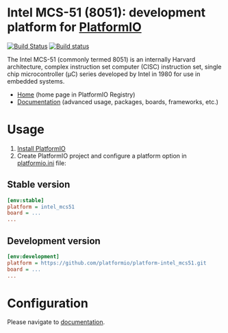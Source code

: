 # Intel MCS-51 (8051): development platform for [PlatformIO](http://platformio.org)
[![Build Status](https://travis-ci.org/platformio/platform-intel_mcs51.svg?branch=develop)](https://travis-ci.org/platformio/platform-intel_mcs51)
[![Build status](https://ci.appveyor.com/api/projects/status/dn0o3pxg00n5lb27/branch/develop?svg=true)](https://ci.appveyor.com/project/ivankravets/platform-intel-mcs51/branch/develop)

The Intel MCS-51 (commonly termed 8051) is an internally Harvard architecture, complex instruction set computer (CISC) instruction set, single chip microcontroller (µC) series developed by Intel in 1980 for use in embedded systems.

* [Home](http://platformio.org/platforms/intel_mcs51) (home page in PlatformIO Registry)
* [Documentation](http://docs.platformio.org/page/platforms/intel_mcs51.html) (advanced usage, packages, boards, frameworks, etc.)

# Usage

1. [Install PlatformIO](http://platformio.org)
2. Create PlatformIO project and configure a platform option in [platformio.ini](http://docs.platformio.org/page/projectconf.html) file:

## Stable version

```ini
[env:stable]
platform = intel_mcs51
board = ...
...
```

## Development version

```ini
[env:development]
platform = https://github.com/platformio/platform-intel_mcs51.git
board = ...
...
```

# Configuration

Please navigate to [documentation](http://docs.platformio.org/page/platforms/intel_mcs51.html).
